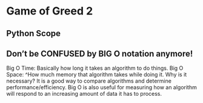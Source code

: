 # Game of Greed 2

## Python Scope

## Don’t be CONFUSED by BIG O notation anymore!
Big O Time: Basically how long it takes an algorithm to do things. 
Big O Space: ^How much memory that algorithm takes while doing it.
Why is it necessary? It is a good way to compare algorithms and determine performance/efficiency. 
Big O is also useful for measuring how an algorithm will respond to an increasing amount of data it has to process. 
